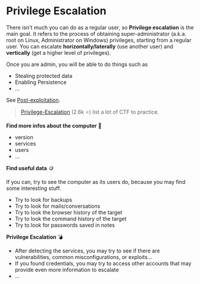 # Privilege Escalation


<div class="row row-cols-md-2 mt-4"><div>

There isn't much you can do as a regular user, so **Privilege escalation** is the main goal. It refers to the process of obtaining super-administrator (a.k.a. root on Linux, Administrator on Windows) privileges, starting from a regular user. You can escalate **horizontally/laterally** (use another user) and **vertically** (get a higher level of privileges).

Once you are admin, you will be able to do things such as

* Stealing protected data
* Enabling Persistence
* ...

See [Post-exploitation](/cyber/post-exploitation/index.md).

> [Privilege-Escalation](https://github.com/Ignitetechnologies/Privilege-Escalation) (2.6k ⭐) list a lot of CTF to practice.
</div><div>

**Find more infos about the computer** 🧭️

* version
* services
* users
* ...

**Find useful data** 🪙

If you can, try to see the computer as its users do, because you may find some interesting stuff.

* Try to look for backups
* Try to look for mails/conversations
* Try to look the browser history of the target
* Try to look the command history of the target
* Try to look for passwords saved in notes

**Privilege Escalation** 💣

* After detecting the services, you may try to see if there are vulnerabilities, common misconfigurations, or exploits...
* If you found credentials, you may try to access other accounts that may provide even more information to escalate
* ...
</div></div>